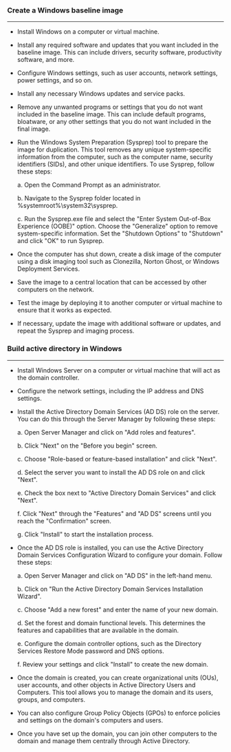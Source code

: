 ### Create a Windows baseline image
-----------------------------------

* Install Windows on a computer or virtual machine.  
* Install any required software and updates that you want included in the baseline image. This can include drivers, security software, productivity software, and more.  
* Configure Windows settings, such as user accounts, network settings, power settings, and so on.  
* Install any necessary Windows updates and service packs.  
* Remove any unwanted programs or settings that you do not want included in the baseline image. This can include default programs, bloatware, or any other settings that you do not want included in the final image.  
* Run the Windows System Preparation (Sysprep) tool to prepare the image for duplication. This tool removes any unique system-specific information from the computer, such as the computer name, security identifiers (SIDs), and other unique identifiers. To use Sysprep, follow these steps:  

    a. Open the Command Prompt as an administrator.  
  
    b. Navigate to the Sysprep folder located in %systemroot%\system32\sysprep.  
  
    c. Run the Sysprep.exe file and select the "Enter System Out-of-Box Experience (OOBE)" option. Choose the "Generalize" option to remove system-specific information. Set the "Shutdown Options" to "Shutdown" and click "OK" to run Sysprep.  
  

* Once the computer has shut down, create a disk image of the computer using a disk imaging tool such as Clonezilla, Norton Ghost, or Windows Deployment Services.  
* Save the image to a central location that can be accessed by other computers on the network.  
* Test the image by deploying it to another computer or virtual machine to ensure that it works as expected.  
* If necessary, update the image with additional software or updates, and repeat the Sysprep and imaging process.  

### Build active directory in Windows
-------------------------------------

* Install Windows Server on a computer or virtual machine that will act as the domain controller.  
* Configure the network settings, including the IP address and DNS settings.  
* Install the Active Directory Domain Services (AD DS) role on the server. You can do this through the Server Manager by following these steps:  
  
    a. Open Server Manager and click on "Add roles and features".  
  
    b. Click "Next" on the "Before you begin" screen.  
  
    c. Choose "Role-based or feature-based installation" and click "Next".  
  
    d. Select the server you want to install the AD DS role on and click "Next".  
  
    e. Check the box next to "Active Directory Domain Services" and click "Next".  
          
    f. Click "Next" through the "Features" and "AD DS" screens until you reach the "Confirmation" screen.  
    
    g. Click "Install" to start the installation process.  
  
* Once the AD DS role is installed, you can use the Active Directory Domain Services Configuration Wizard to configure your domain. Follow these steps:  
  
    a. Open Server Manager and click on "AD DS" in the left-hand menu.  
  
    b. Click on "Run the Active Directory Domain Services Installation Wizard".  
  
    c. Choose "Add a new forest" and enter the name of your new domain.  
  
    d. Set the forest and domain functional levels. This determines the features and capabilities that are available in the domain.  
  
    e. Configure the domain controller options, such as the Directory Services Restore Mode password and DNS options.  
  
    f. Review your settings and click "Install" to create the new domain.  
  
* Once the domain is created, you can create organizational units (OUs), user accounts, and other objects in Active Directory Users and Computers. This tool allows you to manage the domain and its users, groups, and computers.  
* You can also configure Group Policy Objects (GPOs) to enforce policies and settings on the domain's computers and users.  
* Once you have set up the domain, you can join other computers to the domain and manage them centrally through Active Directory.  